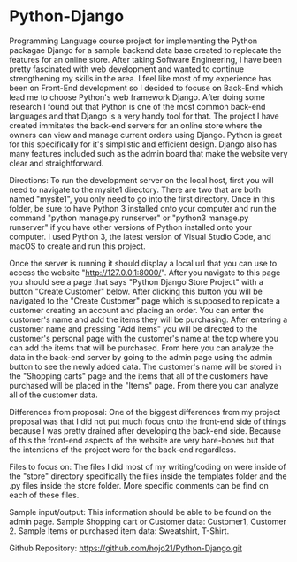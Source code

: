 # Python-Django
 Programming Language course project for implementing the Python packagae Django for a sample backend data base created to replecate the features for an online store. After taking Software Engineering, I have been pretty fascinated with web development and wanted to continue strengthening my skills in the area. I feel like most of my experience has been on Front-End development so I decided to focuse on Back-End which lead me to choose Python's web framework Django. After doing some research I found out that Python is one of the most common back-end languages and that Django is a very handy tool for that. The project I have created immitates the back-end servers for an online store where the owners can view and manage current orders using Django. Python is great for this specifically for it's simplistic and efficient design. Django also has many features included such as the admin board that make the website very clear and straightforward. 

 Directions:
 To run the development server on the local host, first you will need to navigate to the mysite1 directory. There are two that are both named "mysite1", you only need to go into the first directory. Once in this folder, be sure to have Python 3 installed onto your computer and run the command "python manage.py runserver" or "python3 manage.py runserver" if you have other versions of Python installed onto your computer. I used Python 3, the latest version of Visual Studio Code, and macOS to create and run this project. 

Once the server is running it should display a local url that you can use to access the website "http://127.0.0.1:8000/". After you navigate to this page you should see a page that says "Python Django Store Project" with a button "Create Customer" below. After clicking this button you will be navigated to the "Create Customer" page which is supposed to replicate a customer creating an account and placing an order. You can enter the customer's name and add the items they will be purchasing. After entering a customer name and pressing "Add items" you will be directed to the customer's personal page with the customer's name at the top where you can add the items that will be purchased. From here you can analyze the data in the back-end server by going to the admin page using the admin button to see the newly added data. The customer's name will be stored in the "Shopping carts" page and the items that all of the customers have purchased will be placed in the "Items" page. From there you can analyze all of the customer data. 

Differences from proposal:
One of the biggest differences from my project proposal was that I did not put much focus onto the front-end side of things because I was pretty drained after developing the back-end side. Because of this the front-end aspects of the website are very bare-bones but that the intentions of the project were for the back-end regardless. 

Files to focus on:
The files I did most of my writing/coding on were inside of the "store" directory specifically the files inside the templates folder and the .py files inside the store folder. More specific comments can be find on each of these files. 

Sample input/output:
This information should be able to be found on the admin page. Sample Shopping cart or Customer data: Customer1, Customer 2. Sample Items or purchased item data: Sweatshirt, T-Shirt. 

Github Repository: 
https://github.com/hojo21/Python-Django.git


